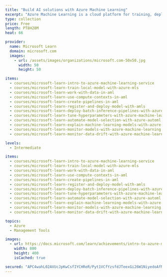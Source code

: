 ```yaml
---
title: "Build AI solutions with Azure Machine Learning"
excerpt: "Azure Machine Learning is a cloud platform for training, deploying, managing, and monitoring machine learning models. Learn how to use the Azure Machine Learning Python SDK to create enterprise-ready machine learning solutions."
type: collection
price: Free
length: PT8H28M
heat: 66

provider:
  name: Microsoft Learn
  domain: microsoft.com
  images:
    - url: /assets/images/organizations/microsoft.com-50x50.jpg
      width: 50
      height: 50

items:
  - courses/microsoft-learn-intro-to-azure-machine-learning-service
  - courses/microsoft-learn-train-local-model-with-azure-mls
  - courses/microsoft-learn-work-with-data-in-aml
  - courses/microsoft-learn-use-compute-contexts-in-aml
  - courses/microsoft-learn-create-pipelines-in-aml
  - courses/microsoft-learn-register-and-deploy-model-with-amls
  - courses/microsoft-learn-deploy-batch-inference-pipelines-with-azure-machine-learning
  - courses/microsoft-learn-tune-hyperparameters-with-azure-machine-learning
  - courses/microsoft-learn-automate-model-selection-with-azure-automl
  - courses/microsoft-learn-explain-machine-learning-models-with-azure-machine-learning
  - courses/microsoft-learn-monitor-models-with-azure-machine-learning
  - courses/microsoft-learn-monitor-data-drift-with-azure-machine-learning

levels:
  - Intermediate

items:
  - courses/microsoft-learn-intro-to-azure-machine-learning-service
  - courses/microsoft-learn-train-local-model-with-azure-mls
  - courses/microsoft-learn-work-with-data-in-aml
  - courses/microsoft-learn-use-compute-contexts-in-aml
  - courses/microsoft-learn-create-pipelines-in-aml
  - courses/microsoft-learn-register-and-deploy-model-with-amls
  - courses/microsoft-learn-deploy-batch-inference-pipelines-with-azure-machine-learning
  - courses/microsoft-learn-tune-hyperparameters-with-azure-machine-learning
  - courses/microsoft-learn-automate-model-selection-with-azure-automl
  - courses/microsoft-learn-explain-machine-learning-models-with-azure-machine-learning
  - courses/microsoft-learn-monitor-models-with-azure-machine-learning
  - courses/microsoft-learn-monitor-data-drift-with-azure-machine-learning

topics:
  - Azure
  - Management Tools

images:
  - url: https://docs.microsoft.com/learn/achievements/intro-to-azure-machine-learning-service-badge-social.png
    width: 800
    height: 400
    isCached: true

secured: "APC4wahL02AVUcJpKwCsfIYCHReR/Pyt1VCfYzsfdJTeexGi26W1NiyedoAfMJM6s8JcecMaw3XnwA+O9Am32gTcwDAAXFA+HWTaJVxcDPL16chYWI5/ULcBPLVxVORvxrsTFlq9rRv98rAjHDG31208xatHhSe3wTyyzr5wUN1ORlGtW7d0v2Tge3072e9H560zT9VNCXF4F9IhzMThc7lk/wKdrVqZSzN/C3ATqKjQ3su4z7/2IlWVPRpKYThDsGIB810j+wQyAAY5CkrEQrQ80/IvE9QOImqwO4WJOUpncKg80KU4Jf2irIRBNQyRs7ahXn/pvDLUTJ3JGtzVOQ==;yOWP0OCuH/fCcDDxux0MYg=="
---
```


